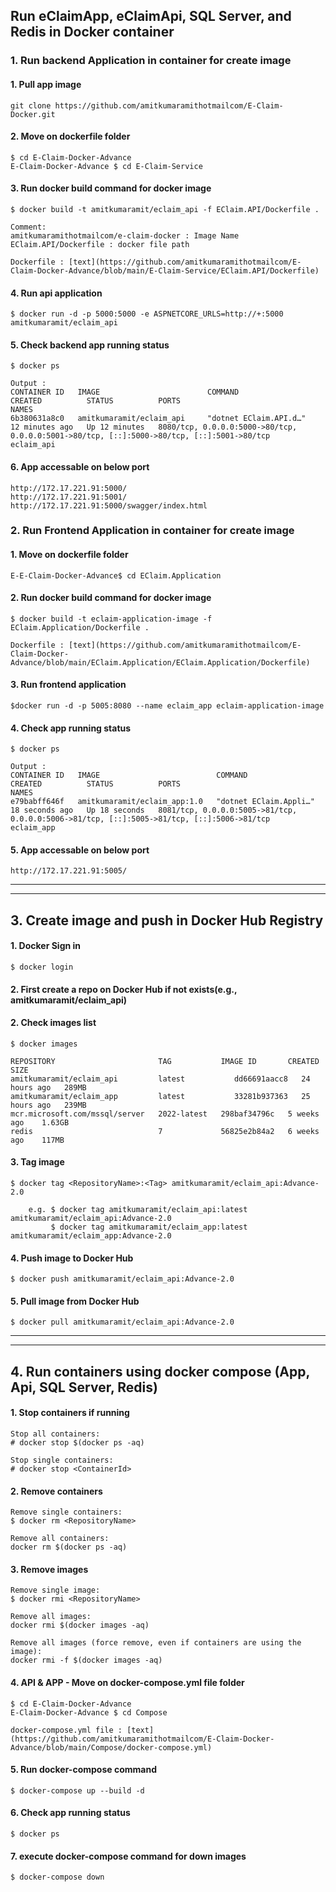 ## Run eClaimApp, eClaimApi, SQL Server, and Redis in Docker container 

### 1. Run backend Application in container for create image

#### 1. Pull app image
    git clone https://github.com/amitkumaramithotmailcom/E-Claim-Docker.git

#### 2. Move on dockerfile folder
    $ cd E-Claim-Docker-Advance
    E-Claim-Docker-Advance $ cd E-Claim-Service
    
#### 3. Run docker build command for docker image
    $ docker build -t amitkumaramit/eclaim_api -f EClaim.API/Dockerfile .

    Comment:
    amitkumaramithotmailcom/e-claim-docker : Image Name
    EClaim.API/Dockerfile : docker file path

    Dockerfile : [text](https://github.com/amitkumaramithotmailcom/E-Claim-Docker-Advance/blob/main/E-Claim-Service/EClaim.API/Dockerfile)
        

#### 4. Run api application
    $ docker run -d -p 5000:5000 -e ASPNETCORE_URLS=http://+:5000 amitkumaramit/eclaim_api

#### 5. Check backend app running status
    $ docker ps 

    Output :
    CONTAINER ID   IMAGE                        COMMAND                  CREATED          STATUS          PORTS                                                                                         NAMES
    6b380631a8c0   amitkumaramit/eclaim_api     "dotnet EClaim.API.d…"   12 minutes ago   Up 12 minutes   8080/tcp, 0.0.0.0:5000->80/tcp, 0.0.0.0:5001->80/tcp, [::]:5000->80/tcp, [::]:5001->80/tcp    eclaim_api

#### 6. App accessable on below port
    http://172.17.221.91:5000/
    http://172.17.221.91:5001/
    http://172.17.221.91:5000/swagger/index.html


### 2. Run Frontend Application in container for create image

#### 1. Move on dockerfile folder
    E-E-Claim-Docker-Advance$ cd EClaim.Application
    
#### 2. Run docker build command for docker image
    $ docker build -t eclaim-application-image -f EClaim.Application/Dockerfile .

    Dockerfile : [text](https://github.com/amitkumaramithotmailcom/E-Claim-Docker-Advance/blob/main/EClaim.Application/EClaim.Application/Dockerfile)

#### 3. Run frontend application
	$docker run -d -p 5005:8080 --name eclaim_app eclaim-application-image

#### 4. Check app running status
    $ docker ps 

    Output :
    CONTAINER ID   IMAGE                          COMMAND                  CREATED          STATUS          PORTS                                                                                        NAMES
    e79babff646f   amitkumaramit/eclaim_app:1.0   "dotnet EClaim.Appli…"   18 seconds ago   Up 18 seconds   8081/tcp, 0.0.0.0:5005->81/tcp, 0.0.0.0:5006->81/tcp, [::]:5005->81/tcp, [::]:5006->81/tcp   eclaim_app

#### 5. App accessable on below port
    http://172.17.221.91:5005/

-------------
-------------

## 3. Create image and push in Docker Hub Registry
#### 1. Docker Sign in
	$ docker login
#### 2. First create a repo on Docker Hub if not exists(e.g., amitkumaramit/eclaim_api)

#### 2. Check images list
	$ docker images

    REPOSITORY                       TAG           IMAGE ID       CREATED        SIZE
    amitkumaramit/eclaim_api         latest           dd66691aacc8   24 hours ago   289MB
    amitkumaramit/eclaim_app         latest           33281b937363   25 hours ago   239MB
    mcr.microsoft.com/mssql/server   2022-latest   298baf34796c   5 weeks ago    1.63GB
    redis                            7             56825e2b84a2   6 weeks ago    117MB

#### 3. Tag image
	$ docker tag <RepositoryName>:<Tag> amitkumaramit/eclaim_api:Advance-2.0
      
        e.g. $ docker tag amitkumaramit/eclaim_api:latest amitkumaramit/eclaim_api:Advance-2.0
			 $ docker tag amitkumaramit/eclaim_app:latest amitkumaramit/eclaim_app:Advance-2.0

#### 4. Push image to Docker Hub
	$ docker push amitkumaramit/eclaim_api:Advance-2.0
	
#### 5. Pull image from Docker Hub
	$ docker pull amitkumaramit/eclaim_api:Advance-2.0

-------------
-------------

## 4. Run containers using docker compose (App, Api, SQL Server, Redis)
#### 1. Stop containers if running
    Stop all containers:
	# docker stop $(docker ps -aq)

    Stop single containers:
	# docker stop <ContainerId>

#### 2. Remove containers
    Remove single containers:
	$ docker rm <RepositoryName>

    Remove all containers:
	docker rm $(docker ps -aq)	

#### 3. Remove images
    Remove single image:
    $ docker rmi <RepositoryName>

    Remove all images:
    docker rmi $(docker images -aq)

    Remove all images (force remove, even if containers are using the image):
	docker rmi -f $(docker images -aq)

#### 4. API & APP - Move on docker-compose.yml file folder
    $ cd E-Claim-Docker-Advance
    E-Claim-Docker-Advance $ cd Compose

    docker-compose.yml file : [text](https://github.com/amitkumaramithotmailcom/E-Claim-Docker-Advance/blob/main/Compose/docker-compose.yml)

#### 5. Run docker-compose command
    $ docker-compose up --build -d

#### 6. Check app running status
    $ docker ps 

#### 7. execute docker-compose command for down images
	$ docker-compose down







